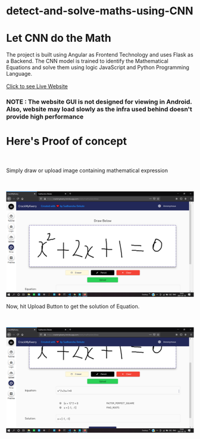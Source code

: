 # detect-and-solve-maths-using-CNN

# Let CNN do the Math

The project is built using Angular as Frontend Technology and uses Flask as a Backend. 
The CNN model is trained to identify the Mathematical Equations and solve them using logic JavaScript and Python Programming Language.
<br><br>
<a href="https://crackmykwery.herokuapp.com">Click to see Live Website</a>
<h3>NOTE : The website GUI is not designed for viewing in Android. Also, website may load slowly as the infra used behind doesn't provide high performance</h3>

# Here's Proof of concept
<br><br>
Simply draw or upload image containing mathematical expression

<br><br>
![alt text](https://github.com/xidddekate/detect-and-solve-maths-using-CNN/blob/main/static/assets/images/Screenshot(40).png?raw=true)

Now, hit Upload Button to get the solution of Equation.

<br><br>
![alt text](https://github.com/xidddekate/detect-and-solve-maths-using-CNN/blob/main/static/assets/images/Screenshot(41).png?raw=true)
